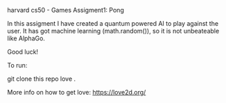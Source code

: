 harvard
cs50 - Games
Assigment1: Pong

In this assigment I have created a quantum powered AI to play against the user. It has got machine learning (math.random()), so it is not unbeateable like AlphaGo.

Good luck!

To run:

git clone this repo love .

More info on how to get love: https://love2d.org/
